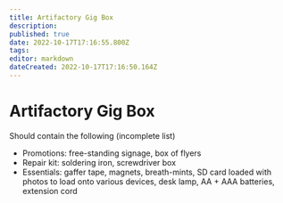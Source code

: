 ```yaml
---
title: Artifactory Gig Box
description: 
published: true
date: 2022-10-17T17:16:55.800Z
tags: 
editor: markdown
dateCreated: 2022-10-17T17:16:50.164Z
---
```


# Artifactory Gig Box

Should contain the following (incomplete list)

-   Promotions: free-standing signage, box of flyers
-   Repair kit: soldering iron, screwdriver box
-   Essentials: gaffer tape, magnets, breath-mints, SD card loaded with photos to load onto various devices, desk lamp, AA + AAA batteries, extension cord
